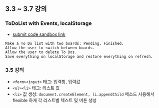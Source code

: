 ## 3.3 ~ 3.7 강의

### ToDoList with Events, localStorage

- [submit code sandbox link](https://codesandbox.io/s/empty-blueprint-c2guw)

```
Make a To Do list with two boards: Pending, Finished.
Allow the user to switch between boards.
Allow the user to delete To Dos.
Save everything on localStorage and restore everything on refresh.
```

### 3.5 강의
- `<form><input>` 태그: 입력창, 입력값
- `<ul><li>` 태그: 리스트 값 
- `<li>` 값 생성: `document.createElement, li.appendChild` 메소드 사용해서 flexible 하게 각 리스트별 텍스트 및 버튼 생성
